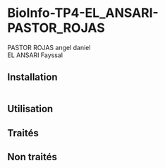 # BioInfo-TP4-EL_ANSARI-PASTOR_ROJAS
PASTOR ROJAS angel daniel  
EL ANSARI Fayssal

## Installation

```shell
```

## Utilisation



## Traités



## Non traités
